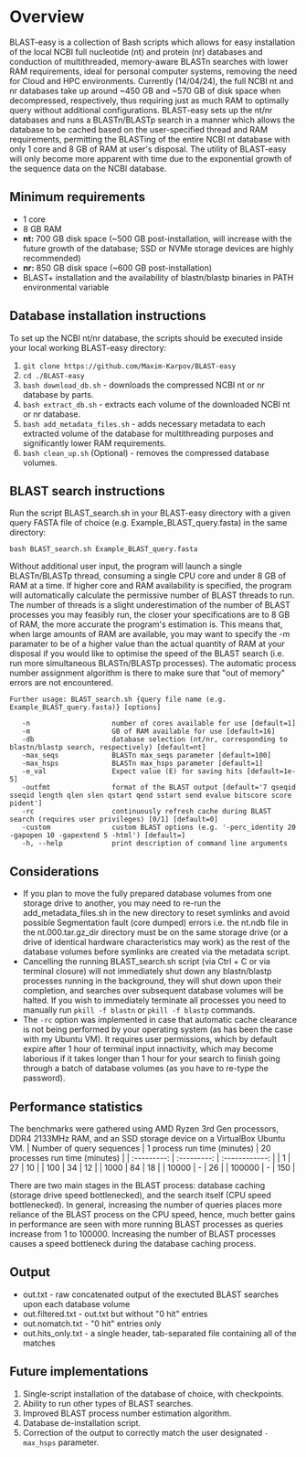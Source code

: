 # Overview
BLAST-easy is a collection of Bash scripts which allows for easy installation of the local NCBI full nucleotide (nt) and protein (nr) databases and conduction of multithreaded, memory-aware BLASTn searches with lower RAM requirements, ideal for personal computer systems, removing the need for Cloud and HPC environments. Currently (14/04/24), the full NCBI nt and nr databases take up around ~450 GB and ~570 GB of disk space when decompressed, respectively, thus requiring just as much RAM to optimally query without additional configurations. BLAST-easy sets up the nt/nr databases and runs a BLASTn/BLASTp search in a manner which allows the database to be cached based on the user-specified thread and RAM requirements, permitting the BLASTing of the entire NCBI nt database with only 1 core and 8 GB of RAM at user's disposal. The utility of BLAST-easy will only become more apparent with time due to the exponential growth of the sequence data on the NCBI database.

## Minimum requirements
- 1 core
- 8 GB RAM
- **nt:** 700 GB disk space (~500 GB post-installation, will increase with the future growth of the database; SSD or NVMe storage devices are highly recommended)
- **nr:** 850 GB disk space (~600 GB post-installation)
- BLAST+ installation and the availability of blastn/blastp binaries in PATH environmental variable

## Database installation instructions
To set up the NCBI nt/nr database, the scripts should be executed inside your local working BLAST-easy directory:
  1) ```git clone https://github.com/Maxim-Karpov/BLAST-easy```
  2) ```cd ./BLAST-easy```
  3) ```bash download_db.sh``` - downloads the compressed NCBI nt or nr database by parts.
  4) ```bash extract_db.sh``` - extracts each volume of the downloaded NCBI nt or nr database.
  5) ```bash add_metadata_files.sh``` - adds necessary metadata to each extracted volume of the database for multithreading purposes and significantly lower RAM requirements.
  6) ```bash clean_up.sh``` (Optional) -  removes the compressed database volumes.

## BLAST search instructions
Run the script BLAST_search.sh in your BLAST-easy directory with a given query FASTA file of choice (e.g. Example_BLAST_query.fasta) in the same directory:

```
bash BLAST_search.sh Example_BLAST_query.fasta
```

Without additional user input, the program will launch a single BLASTn/BLASTp thread, consuming a single CPU core and under 8 GB of RAM at a time. If higher core and RAM availability is specified, the program will automatically calculate the permissive number of BLAST threads to run. The number of threads is a slight underestimation of the number of BLAST processes you may feasibly run, the closer your specifications are to 8 GB of RAM, the more accurate the program's estimation is. This means that, when large amounts of RAM are available, you may want to specify the -m paramater to be of a higher value than the actual quantity of RAM at your disposal if you would like to optimise the speed of the BLAST search (i.e. run more simultaneous BLASTn/BLASTp processes). The automatic process number assignment algorithm is there to make sure that "out of memory" errors are not encountered.

```
Further usage: BLAST_search.sh {query file name (e.g. Example_BLAST_query.fasta)} [options] 

   -n                    number of cores available for use [default=1]
   -m                    GB of RAM available for use [default=16]
   -db                   database selection (nt/nr, corresponding to blastn/blastp search, respectively) [default=nt]
   -max_seqs             BLASTn max_seqs parameter [default=100]
   -max_hsps             BLASTn max_hsps parameter [default=1]
   -e_val                Expect value (E) for saving hits [default=1e-5]
   -outfmt               format of the BLAST output [default='7 qseqid sseqid length qlen slen qstart qend sstart send evalue bitscore score pident']
   -rc                   continuously refresh cache during BLAST search (requires user privileges) [0/1] [default=0]
   -custom               custom BLAST options (e.g. '-perc_identity 20 -gapopen 10 -gapextend 5 -html') [default=]
   -h, --help            print description of command line arguments
```

## Considerations
 - If you plan to move the fully prepared database volumes from one storage drive to another, you may need to re-run the add_metadata_files.sh in the new directory to reset symlinks and avoid possible Segmentation fault (core dumped) errors i.e. the nt.ndb file in the nt.000.tar.gz_dir directory must be on the same storage drive (or a drive of identical hardware characteristics may work) as the rest of the database volumes before symlinks are created via the metadata script.
 - Cancelling the running BLAST_search.sh script (via Ctrl + C or via terminal closure) will not immediately shut down any blastn/blastp processes running in the background, they will shut down upon their completion, and searches over subsequent database volumes will be halted. If you wish to immediately terminate all processes you need to manually run ```pkill -f blastn``` or ```pkill -f blastp``` commands.
 - The ```-rc``` option was implemented in case that automatic cache clearance is not being performed by your operating system (as has been the case with my Ubuntu VM). It requires user permissions, which by default expire after 1 hour of terminal input innactivity, which may become laborious if it takes longer than 1 hour for your search to finish going through a batch of database volumes (as you have to re-type the password).

## Performance statistics 
The benchmarks were gathered using AMD Ryzen 3rd Gen processors, DDR4 2133MHz RAM, and an SSD storage device on a VirtualBox Ubuntu VM.
| Number of query sequences | 1 process run time (minutes) | 20 processes run time (minutes) |
| :---------: | :---------: | :------------: | 
| 1 | 27  | 10 |
| 100 | 34 | 12 |
| 1000 | 84 | 18 |
| 10000 | - | 26 |
| 100000 | - | 150 |

There are two main stages in the BLAST process: database caching (storage drive speed bottlenecked), and the search itself (CPU speed bottlenecked). In general, increasing the number of queries places more reliance of the BLAST process on the CPU speed, hence, much better gains in performance are seen with more running BLAST processes as queries increase from 1 to 100000. Increasing the number of BLAST processes causes a speed bottleneck during the database caching process.

## Output
- out.txt - raw concatenated output of the exectuted BLAST searches upon each database volume
- out.filtered.txt - out.txt but without "0 hit" entries
- out.nomatch.txt - "0 hit" entries only
- out.hits_only.txt - a single header, tab-separated file containing all of the matches

## Future implementations
  1) Single-script installation of the database of choice, with checkpoints.
  2) Ability to run other types of BLAST searches.
  3) Improved BLAST process number estimation algorithm.
  4) Database de-installation script.
  5) Correction of the output to correctly match the user designated ```-max_hsps``` parameter.
